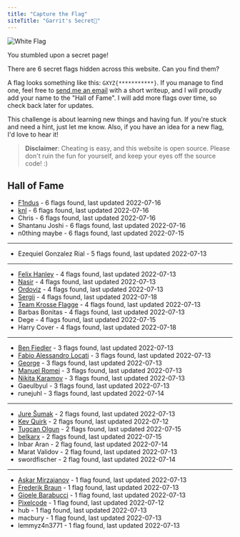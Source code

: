 ```yaml
---
title: "Capture the Flag"
siteTitle: "Garrit's Secret🤭"
---
```


![White Flag](/assets/white_flag.png)

You stumbled upon a secret page!

There are 6 secret flags hidden across this website. Can you find them?

A flag looks something like this: `GXYZ{***********}`. If you manage to find
one, feel free to [send me an email](/contact) with a short writeup, and I will
proudly add your name to the "Hall of Fame". I will add more flags over time, so
check back later for updates.

This challenge is about learning new things and having fun. If you're stuck and
need a hint, just let me know. Also, if you have an idea for a new flag, I'd
love to hear it!

> **Disclaimer**: Cheating is easy, and this website is open source. Please
> don't ruin the fun for yourself, and keep your eyes off the source code! :)

## Hall of Fame

-   [F1ndus](https://f1ndus.de/) - 6 flags found, last updated 2022-07-16
-   [knl](https://lobste.rs/u/knl) - 6 flags found, last updated 2022-07-16
-   Chris - 6 flags found, last updated 2022-07-16
-   Shantanu Joshi - 6 flags found, last updated 2022-07-16
-   n0thing maybe - 6 flags found, last updated 2022-07-15

---

-   Ezequiel Gonzalez Rial - 5 flags found, last updated 2022-07-13

---

-   [Felix Hanley](https://felixhanley.info) - 4 flags found, last updated 2022-07-13
-   [Nasir](https://lobste.rs/u/thesnarky1) - 4 flags found, last updated 2022-07-13
-   [Ordoviz](https://fosstodon.org/@Ordoviz) - 4 flags found, last updated 2022-07-13
-   [Sergii](https://www.linkedin.com/in/serhiy-m-618020107/) - 4 flags found, last updated 2022-07-18
-   [Team Krosse Flagge](https://ctftime.org/team/82581) - 4 flags found, last updated 2022-07-13
-   Barbas Bonitas - 4 flags found, last updated 2022-07-13
-   Dege - 4 flags found, last updated 2022-07-15
-   Harry Cover - 4 flags found, last updated 2022-07-18

---

-   [Ben Fiedler](https://3fx.ch) - 3 flags found, last updated 2022-07-13
-   [Fabio Alessandro Locati](https://fale.io) - 3 flags found, last updated 2022-07-13
-   [George](https://fosstodon.org/@george_) - 3 flags found, last updated 2022-07-13
-   [Manuel Romei](https://fosstodon/@kriive) - 3 flags found, last updated 2022-07-13
-   [Nikita Karamov](https://www.kytta.dev/) - 3 flags found, last updated 2022-07-13
-   Gaeulbyul - 3 flags found, last updated 2022-07-13
-   runejuhl - 3 flags found, last updated 2022-07-14

---

-   [Jure Šumak](https://jsumak.github.io/about/) - 2 flags found, last updated 2022-07-13
-   [Kev Quirk](https://kevq.uk/) - 2 flags found, last updated 2022-07-12
-   [Tugcan Olgun](https://tugcan.net/) - 2 flags found, last updated 2022-07-15
-   [belkarx](https://belkarx.github.io) - 2 flags found, last updated 2022-07-15
-   Inbar Aran - 2 flag found, last updated 2022-07-14
-   Marat Validov - 2 flag found, last updated 2022-07-13
-   swordfischer - 2 flag found, last updated 2022-07-14

---

-   [Askar Mirzajanov](https://t.me/gmmdt) - 1 flag found, last updated 2022-07-13
-   [Frederik Braun](https://frederik-braun.com/) - 1 flag found, last updated 2022-07-13
-   [Gioele Barabucci](https://gioele.io/) - 1 flag found, last updated 2022-07-13
-   [Pixelcode](https://social.tchncs.de/@pixelcode) - 1 flag found, last updated 2022-07-12
-   hub - 1 flag found, last updated 2022-07-13
-   macbury - 1 flag found, last updated 2022-07-13
-   lemmyz4n3771 - 1 flag found, last updated 2022-07-13
